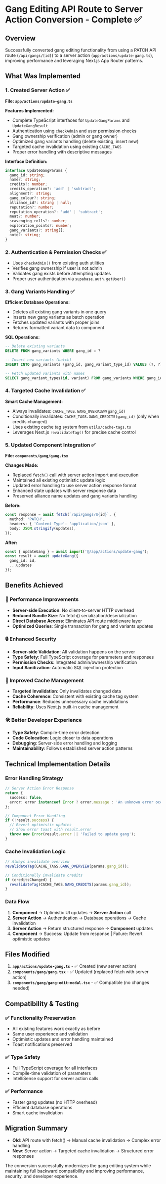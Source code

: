 # Gang Editing API Route to Server Action Conversion - Complete ✅

## Overview
Successfully converted gang editing functionality from using a PATCH API route (`/api/gangs/[id]`) to a server action (`app/actions/update-gang.ts`), improving performance and leveraging Next.js App Router patterns.

## What Was Implemented

### 1. Created Server Action ✅
**File: `app/actions/update-gang.ts`**

**Features Implemented:**
- Complete TypeScript interfaces for `UpdateGangParams` and `UpdateGangResult`
- Authentication using `checkAdmin` and user permission checks
- Gang ownership verification (admin or gang owner)
- Optimized gang variants handling (delete existing, insert new)
- Targeted cache invalidation using existing `CACHE_TAGS`
- Proper error handling with descriptive messages

**Interface Definition:**
```typescript
interface UpdateGangParams {
  gang_id: string;
  name?: string;
  credits?: number;
  credits_operation?: 'add' | 'subtract';
  alignment?: string;
  gang_colour?: string;
  alliance_id?: string | null;
  reputation?: number;
  reputation_operation?: 'add' | 'subtract';
  meat?: number;
  scavenging_rolls?: number;
  exploration_points?: number;
  gang_variants?: string[];
  note?: string;
}
```

### 2. Authentication & Permission Checks ✅
- Uses `checkAdmin()` from existing auth utilities
- Verifies gang ownership if user is not admin
- Validates gang exists before attempting updates
- Proper user authentication via `supabase.auth.getUser()`

### 3. Gang Variants Handling ✅
**Efficient Database Operations:**
- Deletes all existing gang variants in one query
- Inserts new gang variants as batch operation
- Fetches updated variants with proper joins
- Returns formatted variant data to component

**SQL Operations:**
```sql
-- Delete existing variants
DELETE FROM gang_variants WHERE gang_id = ?

-- Insert new variants (batch)
INSERT INTO gang_variants (gang_id, gang_variant_type_id) VALUES (?, ?), ...

-- Fetch updated variants with names
SELECT gang_variant_types(id, variant) FROM gang_variants WHERE gang_id = ?
```

### 4. Targeted Cache Invalidation ✅
**Smart Cache Management:**
- Always invalidates: `CACHE_TAGS.GANG_OVERVIEW(gang_id)`
- Conditionally invalidates: `CACHE_TAGS.GANG_CREDITS(gang_id)` (only when credits changed)
- Uses existing cache tag system from `utils/cache-tags.ts`
- Leverages Next.js `revalidateTag()` for precise cache control

### 5. Updated Component Integration ✅
**File: `components/gang/gang.tsx`**

**Changes Made:**
- Replaced `fetch()` call with server action import and execution
- Maintained all existing optimistic update logic
- Updated error handling to use server action response format
- Enhanced state updates with server response data
- Preserved alliance name updates and gang variants handling

**Before:**
```typescript
const response = await fetch(`/api/gangs/${id}`, {
  method: 'PATCH',
  headers: { 'Content-Type': 'application/json' },
  body: JSON.stringify(updates),
});
```

**After:**
```typescript
const { updateGang } = await import('@/app/actions/update-gang');
const result = await updateGang({
  gang_id: id,
  ...updates
});
```

## Benefits Achieved

### 🚀 **Performance Improvements**
- **Server-side Execution**: No client-to-server HTTP overhead
- **Reduced Bundle Size**: No fetch() serialization/deserialization
- **Direct Database Access**: Eliminates API route middleware layer
- **Optimized Queries**: Single transaction for gang and variants updates

### 🔒 **Enhanced Security**
- **Server-side Validation**: All validation happens on the server
- **Type Safety**: Full TypeScript coverage for parameters and responses
- **Permission Checks**: Integrated admin/ownership verification
- **Input Sanitization**: Automatic SQL injection protection

### 🧠 **Improved Cache Management**
- **Targeted Invalidation**: Only invalidates changed data
- **Cache Coherence**: Consistent with existing cache tag system
- **Performance**: Reduces unnecessary cache invalidations
- **Reliability**: Uses Next.js built-in cache management

### 🛠 **Better Developer Experience**
- **Type Safety**: Compile-time error detection
- **Code Colocation**: Logic closer to data operations
- **Debugging**: Server-side error handling and logging
- **Maintainability**: Follows established server action patterns

## Technical Implementation Details

### Error Handling Strategy
```typescript
// Server Action Error Response
return {
  success: false,
  error: error instanceof Error ? error.message : 'An unknown error occurred'
};

// Component Error Handling
if (!result.success) {
  // Revert optimistic updates
  // Show error toast with result.error
  throw new Error(result.error || 'Failed to update gang');
}
```

### Cache Invalidation Logic
```typescript
// Always invalidate overview
revalidateTag(CACHE_TAGS.GANG_OVERVIEW(params.gang_id));

// Conditionally invalidate credits
if (creditsChanged) {
  revalidateTag(CACHE_TAGS.GANG_CREDITS(params.gang_id));
}
```

### Data Flow
1. **Component** → Optimistic UI updates → **Server Action** call
2. **Server Action** → Authentication → Database operations → Cache invalidation
3. **Server Action** → Return structured response → **Component** updates
4. **Component** → Success: Update from response | Failure: Revert optimistic updates

## Files Modified

1. **`app/actions/update-gang.ts`** - ✅ Created (new server action)
2. **`components/gang/gang.tsx`** - ✅ Updated (replaced fetch with server action)
3. **`components/gang/gang-edit-modal.tsx`** - ✅ Compatible (no changes needed)

## Compatibility & Testing

### ✅ **Functionality Preservation**
- All existing features work exactly as before
- Same user experience and validation
- Optimistic updates and error handling maintained
- Toast notifications preserved

### ✅ **Type Safety**
- Full TypeScript coverage for all interfaces
- Compile-time validation of parameters
- IntelliSense support for server action calls

### ✅ **Performance**
- Faster gang updates (no HTTP overhead)
- Efficient database operations
- Smart cache invalidation

## Migration Summary

- **Old**: API route with fetch() → Manual cache invalidation → Complex error handling
- **New**: Server action → Targeted cache invalidation → Structured error responses

The conversion successfully modernizes the gang editing system while maintaining full backward compatibility and improving performance, security, and developer experience.